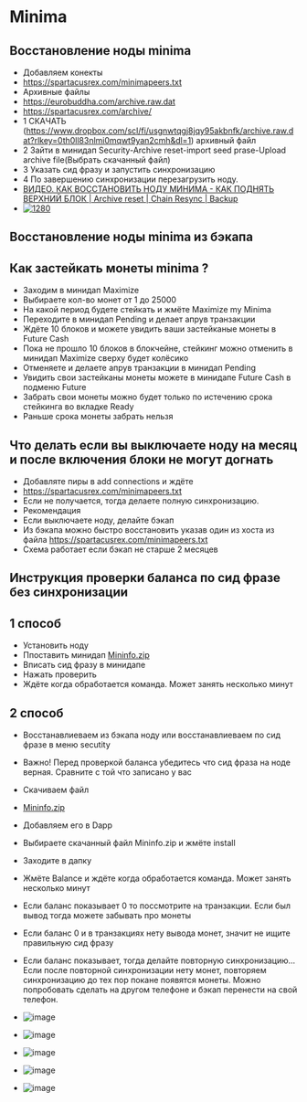 #  Minima
##  Восстановление ноды minima

- Добавляем конекты
- https://spartacusrex.com/minimapeers.txt
- Архивные файлы
- https://eurobuddha.com/archive.raw.dat
- https://spartacusrex.com/archive/
- 1 СКАЧАТЬ (https://www.dropbox.com/scl/fi/usgnwtqgj8jqy95akbnfk/archive.raw.dat?rlkey=0th0ll83nlmi0mqwt9yan2cmh&dl=1) архивный файл
- 2 3айти в минидап Security-Archive reset-import seed prase-Upload archive file(Выбрать скачанный файл)
- 3 Указать сид фразу и запустить синхронизацию
- 4 По завершению синхронизации перезагрузить ноду.
- [ВИДЕО. КАК ВОССТАНОВИТЬ НОДУ МИНИМА - КАК ПОДНЯТЬ ВЕРХНИЙ БЛОК | Archive reset | Chain Resync | Backup](https://www.youtube.com/watch?v=Y4V5s16ItN0) 
- [![1280](https://github.com/Webzarium/test1/assets/122037228/b74d2c9d-9840-47db-af31-fc898af0b84d)](https://www.youtube.com/watch?v=Y4V5s16ItN0 "1280")

##  Восстановление ноды minima из бэкапа

##  Как застейкать монеты minima ?
- Заходим в минидап Maximize
- Выбираете кол-во монет от 1 до 25000
- На какой период будете стейкать и жмёте Maximize my Minima
- Переходите в минидап Pending и делает апрув транзакции
- Ждёте 10 блоков  и можете увидить ваши застейканые монеты в Future Cash
- Пока не прошло 10 блоков в блокчейне, стейкинг можно отменить в минидап Maximize сверху будет колёсико
- Отменяете и делаете апрув транзакции в минидап Pending 
- Увидить свои застейканы монеты можете в минидапе Future Cash в подменю Future
- Забрать свои монеты можно будет только по истечению срока стейкинга во вкладке Ready
- Раньше срока монеты забрать нельзя

##  Что делать если вы выключаете ноду на месяц и после включения  блоки не могут догнать
- Добавляте пиры в add connections и ждёте 
- https://spartacusrex.com/minimapeers.txt
- Если не получается, тогда делаете полную синхронизацию.
- Рекомендация 
- Если выключаете ноду, делайте бэкап
- Из бэкапа можно быстро восстановить указав один из хоста  из файла https://spartacusrex.com/minimapeers.txt
- Схема работает если бэкап не старше 2 месяцев

##  Инструкция проверки баланса по сид фразе без синхронизации
##  1 способ
- Установить ноду 
- Ппоставить минидап  [Mininfo.zip](https://minima.kz/Mininfo.zip)
- Вписать сид фразу в минидапе
- Нажать проверить
- Ждёте когда обработается команда. Может занять несколько минут
##  2 способ
- Восстанавлиеваем из бэкапа ноду или восстанавлиеваем по сид фразе в меню secutity
- Важно!  Перед проверкой баланса убедитесь что сид фраза на ноде верная. Сравните с той что записано у вас
- Скачиваем файл
- [Mininfo.zip](https://minima.kz/Mininfo.zip)
- Добавляем его в Dapp
- Выбираете скачанный файл Mininfo.zip и жмёте install
- Заходите в дапку
- Жмёте Balance и ждёте когда обработается команда. Может занять несколько минут
- Если баланс показывает 0 то поссмотрите на транзакции. Если был вывод тогда можете забывать про монеты
- Если баланс 0 и в транзакциях нету вывода монет, значит не ищите правильную сид фразу
- Если баланс показывает, тогда делайте повторную синхронизацию... Если после повторной синхронизации нету монет, повторяем синхронизацию до тех пор покане появятся монеты. Можно попробовать сделать на другом телефоне и бэкап перенести  на свой телефон.

- ![image](https://github.com/Webzarium/minima/assets/122037228/ea86b178-a842-446e-aef1-5148d489c211)
- ![image](https://github.com/Webzarium/minima/assets/122037228/305ccd54-3b76-49e1-996f-cbf26ecdd966)
- ![image](https://github.com/Webzarium/minima/assets/122037228/88103175-6de9-4218-8cb7-8ac3bad85668)
- ![image](https://github.com/Webzarium/minima/assets/122037228/cb81feb5-4de4-464a-825b-d767d2010dbe)
- ![image](https://github.com/Webzarium/minima/assets/122037228/e9ca4bb6-95df-4d2b-b279-4c6b1267db52)


